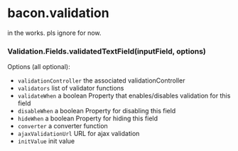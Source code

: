 bacon.validation
================

in the works. pls ignore for now.

### Validation.Fields.validatedTextField(inputField, options)

Options (all optional):

- `validationController` the associated validationController
- `validators` list of validator functions
- `validateWhen` a boolean Property that enables/disables validation for this field
- `disableWhen` a boolean Property for disabling this field
- `hideWhen` a boolean Property for hiding this field
- `converter` a converter function
- `ajaxValidationUrl` URL for ajax validation
- `initValue` init value
